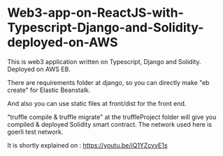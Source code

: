 # Web3-app-on-ReactJS-with-Typescript-Django-and-Solidity-deployed-on-AWS

This is web3 application written on Typescript, Django and Solidity. Deployed on AWS EB.

There are requirements folder at django, so you can directly make "eb create" for Elastic Beanstalk.

And also you can use static files at front/dist for the front end.

"truffle compile & truffle migrate" at the truffleProject folder will give you compiled & deployed Solidity smart contract. 
The network used here is goerli test network.

It is shortly explained on : https://youtu.be/iQ1YZcvvE1s
